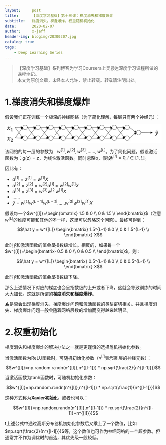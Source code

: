 ```yaml
---
layout:     post
title:      【深度学习基础】第十三课：梯度消失和梯度爆炸
subtitle:   梯度消失，梯度爆炸，权重随机初始化
date:       2020-02-07
author:     x-jeff
header-img: blogimg/20200207.jpg
catalog: true
tags:
    - Deep Learning Series
---
```

>【深度学习基础】系列博客为学习Coursera上吴恩达深度学习课程所做的课程笔记。  
>本文为原创文章，未经本人允许，禁止转载。转载请注明出处。

# 1.梯度消失和梯度爆炸

假设我们正在训练一个极深的神经网络（为了简化理解，每层只有两个神经元）：

![](https://github.com/x-jeff/BlogImage/raw/master/DeepLearningSeries/Lesson13/13x1.png)

该网络的每一层的参数为：$w^{[1]},w^{[2]},w^{[3]},......,w^{[L]}$。为了简化问题，假设激活函数为：$g(z)=z$，为线性激活函数。同时忽略b，假设$b^{[l]}=0,l\in [1,L]$。

因此有：

* $a^{[1]}=z^{[1]}=w^{[1]}X$
* $a^{[2]}=z^{[2]}=w^{[2]}a^{[1]}=w^{[2]}w^{[1]}X$
* $a^{[3]}=z^{[3]}=w^{[3]}w^{[2]}w^{[1]}X$
* ......
* $\hat y=w^{[L]}w^{[L-1]}w^{[L-2]}......w^{[3]}w^{[2]}w^{[1]}X$

假设每一个$w^{[l]}=\begin{bmatrix} 1.5 & 0 \\ 0 & 1.5 \\ \end{bmatrix}$（注意$w^{[L]}$的维度可能和其他的不一样，这里可以忽略这个问题）。最终可得到：

$$\hat y = w^{[L]} \begin{bmatrix} 1.5^{L-1} & 0 \\ 0 & 1.5^{L-1} \\ \end{bmatrix} X$$

此时$\hat y$和激活函数的值会呈指数级增长。相反的，如果每一个$w^{[l]}=\begin{bmatrix} 0.5 & 0 \\ 0 & 0.5 \\ \end{bmatrix}$，则：

$$\hat y = w^{[L]} \begin{bmatrix} 0.5^{L-1} & 0 \\ 0 & 0.5^{L-1} \\ \end{bmatrix} X$$

此时$\hat y$和激活函数的值会呈指数级下降。

那么上述情况下对应的梯度也会呈指数级的上升或者下降，这就会导致训练的时间大大加长。这就是所谓的**梯度消失和梯度爆炸**。

⚠️是否会出现梯度消失、梯度爆炸问题和激活函数的类型密切相关。并且梯度消失、梯度爆炸问题一般会随着网络层数的增加而变得越来越明显。

# 2.权重初始化

梯度消失和梯度爆炸的解决办法之一就是更谨慎的选择随机初始化参数。

当激活函数为ReLU函数时，可随机初始化参数（$n^{[l]}$表示第l层的神经元数）：

$$w^{[l]}=np.random.randn(n^{[l]},n^{[l-1]}) * np.sqrt(\frac{2}{n^{[l-1]}})$$

当激活函数为tanh函数时，可随机初始化参数：

$$w^{[l]}=np.random.randn(n^{[l]},n^{[l-1]}) * np.sqrt(\frac{1}{n^{[l-1]}})$$

这种方式称为**Xavier初始化**。或者也可以：

$$w^{[l]}=np.random.randn(n^{[l]},n^{[l-1]}) * np.sqrt(\frac{2}{n^{[l-1]}+n^{[l]}})$$

❗️上述公式中通过高斯分布随机初始化参数后又乘上了一个数值，比如$np.sqrt(\frac{2}{n^{[l-1]}})$等，这个数值也可作为神经网络的一个超参数。但通常并不作为调优时的首选，其优先级一般较低。